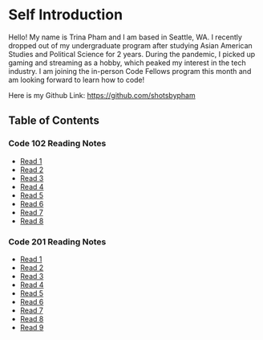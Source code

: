 # Self Introduction

Hello! My name is Trina Pham and I am based in Seattle, WA. I recently dropped out of my undergraduate program after studying Asian American Studies and Political Science for 2 years. During the pandemic, I picked up gaming and streaming as a hobby, which peaked my interest in the tech industry. I am joining the in-person Code Fellows program this month and am looking forward to learn how to code!

Here is my Github Link:
https://github.com/shotsbypham

## Table of Contents

### Code 102 Reading Notes

- [Read 1](102_read01.md)
- [Read 2](102_read02.md)
- [Read 3](102_read03.md)
- [Read 4](102_read04.md)
- [Read 5](102_read05.md)
- [Read 6](102_read06.md)
- [Read 7](102_read07.md)
- [Read 8](102_read08.md)

### Code 201 Reading Notes

- [Read 1](201_class-01.md)
- [Read 2](201_class02.md)
- [Read 3](201_class03.md)
- [Read 4](201_class04.md)
- [Read 5](201_class05.md)
- [Read 6](201_class06.md)
- [Read 7](201_read07.md)
- [Read 8](201_read08.md)
- [Read 9](201_read09.md)
